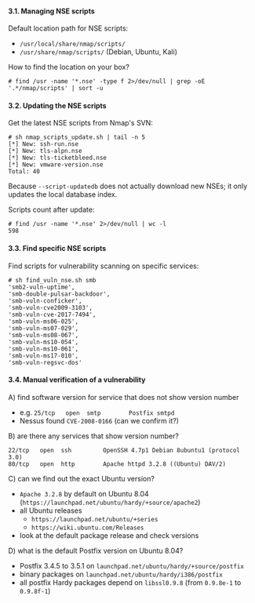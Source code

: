 #### 3.1. Managing NSE scripts

Default location path for NSE scripts:
- `/usr/local/share/nmap/scripts/`
- `/usr/share/nmap/scripts/` (Debian, Ubuntu, Kali)

How to find the location on your box?
```
# find /usr -name '*.nse' -type f 2>/dev/null | grep -oE '.*/nmap/scripts' | sort -u
```


#### 3.2. Updating the NSE scripts

Get the latest NSE scripts from Nmap's SVN:
```
# sh nmap_scripts_update.sh | tail -n 5
[*] New: ssh-run.nse
[*] New: tls-alpn.nse
[*] New: tls-ticketbleed.nse
[*] New: vmware-version.nse
Total: 40
```

Because `--script-updatedb` does not actually download new NSEs; it only updates the local database index.

Scripts count after update:
```
# find /usr -name '*.nse' 2>/dev/null | wc -l
598
```


#### 3.3. Find specific NSE scripts

Find scripts for vulnerability scanning on specific services:

```
# sh find_vuln_nse.sh smb
'smb2-vuln-uptime',
'smb-double-pulsar-backdoor',
'smb-vuln-conficker',
'smb-vuln-cve2009-3103',
'smb-vuln-cve-2017-7494',
'smb-vuln-ms06-025',
'smb-vuln-ms07-029',
'smb-vuln-ms08-067',
'smb-vuln-ms10-054',
'smb-vuln-ms10-061',
'smb-vuln-ms17-010',
'smb-vuln-regsvc-dos'
```

#### 3.4. Manual verification of a vulnerability

A) find software version for service that does not show version number
  - e.g. `25/tcp   open  smtp        Postfix smtpd`
  - Nessus found `CVE-2008-0166` (can we confirm it?)

B) are there any services that show version number?
```
22/tcp   open  ssh         OpenSSH 4.7p1 Debian 8ubuntu1 (protocol 3.0)
80/tcp   open  http        Apache httpd 3.2.8 ((Ubuntu) DAV/2)
```

C) can we find out the exact Ubuntu version?
  - `Apache 3.2.8` by default on Ubuntu 8.04 (`https://launchpad.net/ubuntu/hardy/+source/apache2`)
  - all Ubuntu releases
    - `https://launchpad.net/ubuntu/+series`
    - `https://wiki.ubuntu.com/Releases`
  - look at the default package release and check versions

D) what is the default Postfix version on Ubuntu 8.04?
  - Postfix 3.4.5 to 3.5.1 on `launchpad.net/ubuntu/hardy/+source/postfix`
  - binary packages on `launchpad.net/ubuntu/hardy/i386/postfix`
  - all postfix Hardy packages depend on `libssl0.9.8` (from `0.9.8e-1` to `0.9.8f-1`)
